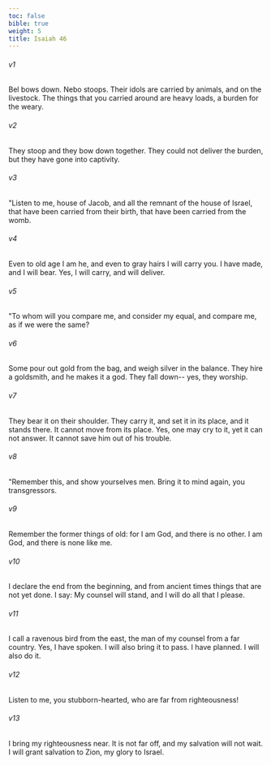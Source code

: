 ```yaml
---
toc: false
bible: true
weight: 5
title: Isaiah 46
---
```




###### v1 
Bel bows down. Nebo stoops. Their idols are carried by animals, and on the livestock. The things that you carried around are heavy loads, a burden for the weary. 

###### v2 
They stoop and they bow down together. They could not deliver the burden, but they have gone into captivity. 

###### v3 
"Listen to me, house of Jacob, and all the remnant of the house of Israel, that have been carried from their birth, that have been carried from the womb. 

###### v4 
Even to old age I am he, and even to gray hairs I will carry you. I have made, and I will bear. Yes, I will carry, and will deliver. 

###### v5 
"To whom will you compare me, and consider my equal, and compare me, as if we were the same? 

###### v6 
Some pour out gold from the bag, and weigh silver in the balance. They hire a goldsmith, and he makes it a god. They fall down-- yes, they worship. 

###### v7 
They bear it on their shoulder. They carry it, and set it in its place, and it stands there. It cannot move from its place. Yes, one may cry to it, yet it can not answer. It cannot save him out of his trouble. 

###### v8 
"Remember this, and show yourselves men. Bring it to mind again, you transgressors. 

###### v9 
Remember the former things of old: for I am God, and there is no other. I am God, and there is none like me. 

###### v10 
I declare the end from the beginning, and from ancient times things that are not yet done. I say: My counsel will stand, and I will do all that I please. 

###### v11 
I call a ravenous bird from the east, the man of my counsel from a far country. Yes, I have spoken. I will also bring it to pass. I have planned. I will also do it. 

###### v12 
Listen to me, you stubborn-hearted, who are far from righteousness! 

###### v13 
I bring my righteousness near. It is not far off, and my salvation will not wait. I will grant salvation to Zion, my glory to Israel.
